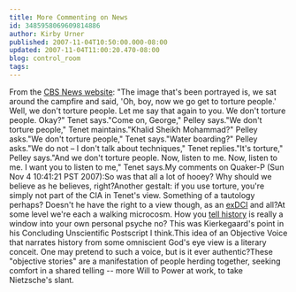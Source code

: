 ```yaml
---
title: More Commenting on News
id: 3485958069609814886
author: Kirby Urner
published: 2007-11-04T10:50:00.000-08:00
updated: 2007-11-04T11:00:20.470-08:00
blog: control_room
tags: 
---
```


From the [CBS News website](http://www.cbsnews.com/stories/2007/04/25/60minutes/main2728375_page3.shtml): "The image that's been portrayed is, we sat around the campfire and said, 'Oh, boy, now we go get to torture people.' Well, we don't torture people.  Let me say that again to you. We don't torture people. Okay?" Tenet says."Come on, George," Pelley says."We don't torture people," Tenet maintains."Khalid Sheikh Mohammad?" Pelley asks."We don't torture people," Tenet says."Water boarding?" Pelley asks."We do not – I don't talk about techniques," Tenet replies."It's torture," Pelley says."And we don't torture people. Now, listen to me. Now, listen to me. I want you to listen to me," Tenet says.My comments on Quaker-P (Sun Nov  4 10:41:21 PST 2007):So was that all a lot of hooey?  Why should we believe as he believes, right?Another gestalt:  if you use torture, you're simply not part of the CIA in Tenet's view.  Something of a tautology perhaps?  Doesn't he have the right to a view though, as an [exDCI](http://mybizmo.blogspot.com/2006/07/making-waves-in-dc.html) and all?At some level we're each a walking microcosm.  How you [tell history](http://worldgame.blogspot.com/2005/01/some-space-program-history.html) is really a window into your own personal psyche no?  This was Kierkegaard's point in his Concluding Unscientific Postscript I think.This idea of an Objective Voice that narrates history from some omniscient God's eye view is a literary conceit.  One may pretend to such a voice, but is it ever authentic?These "objective stories" are a manifestation of people herding together, seeking comfort in a shared telling -- more Will to Power at work, to take Nietzsche's slant.